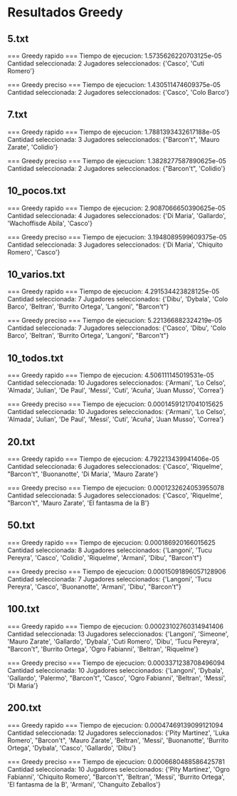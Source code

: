 # Resultados Greedy

## 5.txt

=== Greedy rapido ===
Tiempo de ejecucion: 1.5735626220703125e-05
Cantidad seleccionada: 2
Jugadores seleccionados: {'Casco', 'Cuti Romero'}

=== Greedy preciso ===
Tiempo de ejecucion: 1.430511474609375e-05
Cantidad seleccionada: 2
Jugadores seleccionados: {'Casco', 'Colo Barco'}

## 7.txt

=== Greedy rapido ===
Tiempo de ejecucion: 1.7881393432617188e-05
Cantidad seleccionada: 3
Jugadores seleccionados: {"Barcon't", 'Mauro Zarate', 'Colidio'}

=== Greedy preciso ===
Tiempo de ejecucion: 1.3828277587890625e-05
Cantidad seleccionada: 2
Jugadores seleccionados: {"Barcon't", 'Colidio'}

## 10_pocos.txt

=== Greedy rapido ===
Tiempo de ejecucion: 2.9087066650390625e-05
Cantidad seleccionada: 4
Jugadores seleccionados: {'Di Maria', 'Gallardo', 'Wachoffisde Abila', 'Casco'}

=== Greedy preciso ===
Tiempo de ejecucion: 3.1948089599609375e-05
Cantidad seleccionada: 3
Jugadores seleccionados: {'Di Maria', 'Chiquito Romero', 'Casco'}

## 10_varios.txt

=== Greedy rapido ===
Tiempo de ejecucion: 4.291534423828125e-05
Cantidad seleccionada: 7
Jugadores seleccionados: {'Dibu', 'Dybala', 'Colo Barco', 'Beltran', 'Burrito Ortega', 'Langoni', "Barcon't"}

=== Greedy preciso ===
Tiempo de ejecucion: 5.221366882324219e-05
Cantidad seleccionada: 7
Jugadores seleccionados: {'Casco', 'Dibu', 'Colo Barco', 'Beltran', 'Burrito Ortega', 'Langoni', "Barcon't"}

## 10_todos.txt

=== Greedy rapido ===
Tiempo de ejecucion: 4.506111145019531e-05
Cantidad seleccionada: 10
Jugadores seleccionados: {'Armani', 'Lo Celso', 'Almada', 'Julian', 'De Paul', 'Messi', 'Cuti', 'Acuña', 'Juan Musso', 'Correa'}

=== Greedy preciso ===
Tiempo de ejecucion: 0.00014591217041015625
Cantidad seleccionada: 10
Jugadores seleccionados: {'Armani', 'Lo Celso', 'Almada', 'Julian', 'De Paul', 'Messi', 'Cuti', 'Acuña', 'Juan Musso', 'Correa'}

## 20.txt

=== Greedy rapido ===
Tiempo de ejecucion: 4.792213439941406e-05
Cantidad seleccionada: 6
Jugadores seleccionados: {'Casco', 'Riquelme', "Barcon't", 'Buonanotte', 'Di Maria', 'Mauro Zarate'}

=== Greedy preciso ===
Tiempo de ejecucion: 0.0001232624053955078
Cantidad seleccionada: 5
Jugadores seleccionados: {'Casco', 'Riquelme', "Barcon't", 'Mauro Zarate', 'El fantasma de la B'}

## 50.txt

=== Greedy rapido ===
Tiempo de ejecucion: 0.000186920166015625
Cantidad seleccionada: 8
Jugadores seleccionados: {'Langoni', 'Tucu Pereyra', 'Casco', 'Colidio', 'Riquelme', 'Armani', 'Dibu', "Barcon't"}

=== Greedy preciso ===
Tiempo de ejecucion: 0.00015091896057128906
Cantidad seleccionada: 7
Jugadores seleccionados: {'Langoni', 'Tucu Pereyra', 'Casco', 'Buonanotte', 'Armani', 'Dibu', "Barcon't"}

## 100.txt

=== Greedy rapido ===
Tiempo de ejecucion: 0.00023102760314941406
Cantidad seleccionada: 13
Jugadores seleccionados: {'Langoni', 'Simeone', 'Mauro Zarate', 'Gallardo', 'Dybala', 'Cuti Romero', 'Dibu', 'Tucu Pereyra', "Barcon't", 'Burrito Ortega', 'Ogro Fabianni', 'Beltran', 'Riquelme'}

=== Greedy preciso ===
Tiempo de ejecucion: 0.0003371238708496094
Cantidad seleccionada: 10
Jugadores seleccionados: {'Langoni', 'Dybala', 'Gallardo', 'Palermo', "Barcon't", 'Casco', 'Ogro Fabianni', 'Beltran', 'Messi', 'Di Maria'}

## 200.txt

=== Greedy rapido ===
Tiempo de ejecucion: 0.00047469139099121094
Cantidad seleccionada: 12
Jugadores seleccionados: {'Pity Martinez', 'Luka Romero', "Barcon't", 'Mauro Zarate', 'Beltran', 'Messi', 'Buonanotte', 'Burrito Ortega', 'Dybala', 'Casco', 'Gallardo', 'Dibu'}

=== Greedy preciso ===
Tiempo de ejecucion: 0.0006680488586425781
Cantidad seleccionada: 10
Jugadores seleccionados: {'Pity Martinez', 'Ogro Fabianni', 'Chiquito Romero', "Barcon't", 'Beltran', 'Messi', 'Burrito Ortega', 'El fantasma de la B', 'Armani', 'Changuito Zeballos'}
